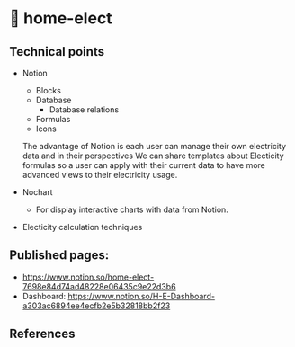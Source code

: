# :electric_plug: home-elect
## Technical points
* Notion
  * Blocks
  * Database
    * Database relations
  * Formulas
  * Icons

  The advantage of Notion is each user can manage their own electricity data and in their perspectives
  We can share templates about Electicity formulas so a user can apply with their current data to have more advanced views to their electricity usage.

* Nochart
  * For display interactive charts with data from Notion.

* Electicity calculation techniques

## Published pages:
* https://www.notion.so/home-elect-7698e84d74ad48228e06435c9e22d3b6
* Dashboard: https://www.notion.so/H-E-Dashboard-a303ac6894ee4ecfb2e5b32818bb2f23

## References